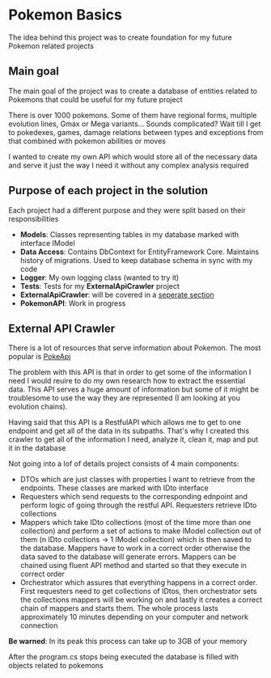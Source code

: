 # Pokemon Basics

The idea behind this project was to create foundation for my future Pokemon related projects

## Main goal

The main goal of the project was to create a database of entities related to Pokemons that could be useful for my future project

There is over 1000 pokemons. Some of them have regional forms, multiple evolution lines, Gmax or Mega variants... Sounds complicated? Wait till I get to pokedexes, games, damage relations between types and exceptions from that combined with pokemon abilities or moves

I wanted to create my own API which would store all of the necessary data and serve it just the way I need it without any complex analysis required

## Purpose of each project in the solution

Each project had a different purpose and they were split based on their responsibilities

- <b>Models</b>: Classes representing tables in my database marked with interface IModel
- <b>Data Access</b>: Contains DbContext for EntityFramework Core. Maintains history of migrations. Used to keep database schema in sync with my code
- <b>Logger</b>: My own logging class (wanted to try it)
- <b>Tests</b>: Tests for my <b>ExternalApiCrawler</b> project
- <b>ExternalApiCrawler</b>: will be covered in a [seperate section](#external-api-crawler)
- <b>PokemonAPI</b>: Work in progress

## External API Crawler

There is a lot of resources that serve information about Pokemon. The most popular is [PokeApi](https://pokeapi.co/)

The problem with this API is that in order to get some of the information I need I would reuire to do my own research how to extract the essential data.
This API serves a huge amount of information but some of it might be troublesome to use the way they are represented (I am looking at you evolution chains).

Having said that this API is a RestfulAPI which allows me to get to one endpoint and get all of the data in its subpaths. That's why I created this crawler to get all of the information I need, analyze it, clean it, map and put it in the database

Not going into a lof of details project consists of 4 main components:
- DTOs which are just classes with properties I want to retrieve from the endpoints. These classes are marked with IDto interface
- Requesters which send requests to the corresponding ednpoint and perform logic of going through the restful API. Requesters retrieve IDto collections
- Mappers which take IDto collections (most of the time more than one collection) and perform a set of actions to make IModel collection out of them (n IDto collections -> 1 IModel collection) which is then saved to the database. Mappers have to work in a correct order otherwise the data saved to the database will generate errors. Mappers can be chained using fluent API method and started so that they execute in correct order
- Orchestrator which assures that everything happens in a correct order. First requesters need to get collections of IDtos, then orchestrator sets the collections mappers will be working on and lastly it creates a correct chain of mappers and starts them. The whole process lasts approximately 10 minutes depending on your computer and network connection

<b>Be warned</b>:
In its peak this process can take up to 3GB of your memory

After the program.cs stops being executed the database is filled with objects related to pokemons

